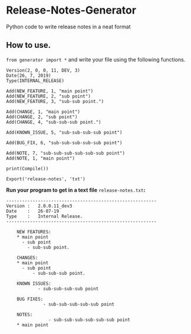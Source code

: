 Release-Notes-Generator
=======================
Python code to write release notes in a neat format

How to use.
-----------
``from generator import *`` and write your file using the following functions.

    Version(2, 0, 0, 11, DEV, 3)
    Date(26, 7, 2019)
    Type(INTERNAL_RELEASE)

    Add(NEW_FEATURE, 1, "main point")
    Add(NEW_FEATURE, 2, "sub point")
    Add(NEW_FEATURE, 3, "sub-sub point.")

    Add(CHANGE, 1, "main point")
    Add(CHANGE, 2, "sub point")
    Add(CHANGE, 4, "sub-sub-sub point.")

    Add(KNOWN_ISSUE, 5, "sub-sub-sub-sub point")

    Add(BUG_FIX, 6, "sub-sub-sub-sub-sub point")

    Add(NOTE, 7, "sub-sub-sub-sub-sub-sub point")
    Add(NOTE, 1, "main point")

    print(Compile())

    Export('release-notes', 'txt')



**Run your program to get in a text file** ``release-notes.txt``**:**

    ---------------------------------------------------------
    Version	:	2.0.0.11_dev3
    Date	:	26-07-19
    Type	:	Internal Release.
    ---------------------------------------------------------

        NEW FEATURES:
        * main point
          - sub point
            - sub-sub point.

        CHANGES:
        * main point
          - sub point
              - sub-sub-sub point.

        KNOWN ISSUES:
                - sub-sub-sub-sub point

        BUG FIXES:
                  - sub-sub-sub-sub-sub point

        NOTES:
                    - sub-sub-sub-sub-sub-sub point
        * main point





